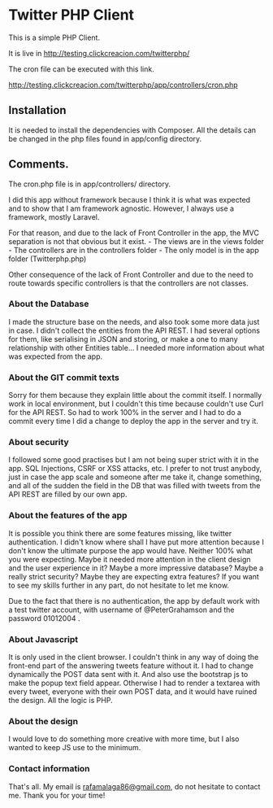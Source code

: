 # Twitter PHP Client

This is a simple PHP Client.

It is live in http://testing.clickcreacion.com/twitterphp/

The cron file can be executed with this link.

http://testing.clickcreacion.com/twitterphp/app/controllers/cron.php




## Installation

It is needed to install the dependencies with Composer. All the details can be changed in the php files found in app/config directory.


## Comments.

The cron.php file is in app/controllers/ directory.

I did this app without framework because I think it is what was expected and to show that I am framework agnostic. However, I always use a framework, mostly Laravel.

For that reason, and due to the lack of Front Controller in the app, the MVC separation is not that obvious but it exist.
	- The views are in the views folder
	- The controllers are in the controllers folder
	- The only model is in the app folder (Twitterphp.php)

Other consequence of the lack of Front Controller and due to the need to route towards specific controllers is that the controllers are not classes.

### About the Database
I made the structure base on the needs, and also took some more data just in case. I didn't collect the entities from the API REST. I had several options for them, like serialising in JSON and storing, or make a one to many relationship with other Entities table... I needed more information about what was expected from the app.

### About the GIT commit texts
Sorry for them because they explain little about the commit itself. I normally work in local environment, but I couldn't this time because couldn't use Curl for the API REST. So had to work 100% in the server and I had to do a commit every time I did a change to deploy the app in the server and try it.

### About security
I followed some good practises but I am not being super strict with it in the app. SQL Injections, CSRF or XSS attacks, etc. I prefer to not trust anybody, just in case the app scale and someone after me take it, change something, and all of the sudden the field in the DB that was filled with tweets from the API REST are filled by our own app. 

### About the features of the app
It is possible you think there are some features missing, like twitter authentication. I didn't know where shall I have put more attention because I don't know the ultimate purpose the app would have. Neither 100% what you were expecting. Maybe it needed more attention in the client design and the user experience in it? Maybe a more impressive database? Maybe a really strict security? Maybe they are expecting extra features? If you want to see my skills further in any part, do not hesitate to let me know.

Due to the fact that there is no authentication, the app by default work with a test twitter account, with username of @PeterGrahamson and the password 01012004 .

### About Javascript
It is only used in the client browser. I couldn't think in any way of doing the front-end part of the answering tweets feature without it. I had to change dynamically the POST data sent with it. And also use the bootstrap js to make the popup text field appear. Otherwise I had to render a textarea with every tweet, everyone with their own POST data, and it would have ruined the design. All the logic is PHP.

### About the design
I would love to do something more creative with more time, but I also wanted to keep JS use to the minimum.


### Contact information
That's all. My email is rafamalaga86@gmail.com, do not hesitate to contact me. Thank you for your time! 

